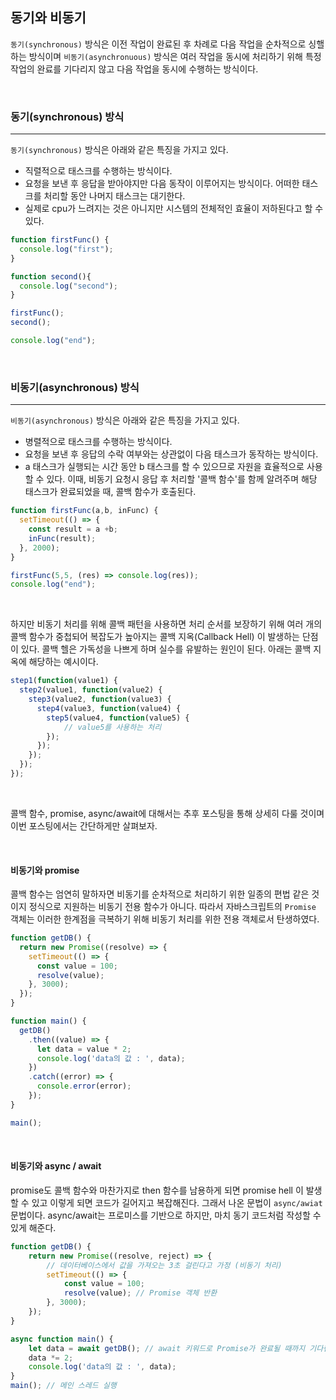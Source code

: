 ## 동기와 비동기

`동기(synchronous)` 방식은 이전 작업이 완료된 후 차례로 다음 작업을 순차적으로 싱핼하는 방식이며 `비동기(asynchronuous)` 방식은 여러 작업을 동시에 처리하기 위해 특정 작업의 완료를 기다리지 않고 다음 작업을 동시에 수행하는 방식이다.

<br>

### 동기(synchronous) 방식
---

`동기(synchronous)` 방식은 아래와 같은 특징을 가지고 있다.

- 직렬적으로 태스크를 수행하는 방식이다.
- 요청을 보낸 후 응답을 받아야지만 다음 동작이 이루어지는 방식이다. 어떠한 태스크를 처리할 동안 나머지 태스크는 대기한다.
- 실제로 cpu가 느려지는 것은 아니지만 시스템의 전체적인 효율이 저하된다고 할 수 있다.


```javascript
function firstFunc() {
  console.log("first");
}

function second(){
  console.log("second");
}

firstFunc();
second();

console.log("end");
```

<br>

### 비동기(asynchronous) 방식
---

`비동기(asynchronous)` 방식은 아래와 같은 특징을 가지고 있다.

- 병렬적으로 태스크를 수행하는 방식이다.
- 요청을 보낸 후 응답의 수락 여부와는 상관없이 다음 태스크가 동작하는 방식이다. 
- a 태스크가 실행되는 시간 동안 b 태스크를 할 수 있으므로 자원을 효율적으로 사용할 수 있다. 이때, 비동기 요청시 응답 후 처리할 '콜백 함수'를 함께 알려주며 해당 태스크가 완료되었을 때, 콜백 함수가 호출된다.

```javascript
function firstFunc(a,b, inFunc) {
  setTimeout(() => {
    const result = a +b;
    inFunc(result);
  }, 2000);
}

firstFunc(5,5, (res) => console.log(res));
console.log("end");
```

<br>

하지만 비동기 처리를 위해 콜백 패턴을 사용하면 처리 순서를 보장하기 위해 여러 개의 콜백 함수가 중첩되어 복잡도가 높아지는 콜백 지옥(Callback Hell) 이 발생하는 단점이 있다.
콜백 헬은 가독성을 나쁘게 하며 실수를 유발하는 원인이 된다. 아래는 콜백 지옥에 해당하는 예시이다.

```javascript
step1(function(value1) {
  step2(value1, function(value2) {
    step3(value2, function(value3) {
      step4(value3, function(value4) {
        step5(value4, function(value5) {
            // value5를 사용하는 처리
        });
      });
    });
  });
});
```

<br>

콜백 함수, promise, async/await에 대해서는 추후 포스팅을 통해 상세히 다룰 것이며 이번 포스팅에서는 간단하게만 살펴보자.

<br>

#### 비동기와 promise

콜백 함수는 엄연히 말하자면 비동기를 순차적으로 처리하기 위한 일종의 편법 같은 것이지 정식으로 지원하는 비동기 전용 함수가 아니다. 따라서 자바스크립트의 `Promise` 객체는 이러한 한계점을 극복하기 위해 비동기 처리를 위한 전용 객체로서 탄생하였다.

```javascript
function getDB() {
  return new Promise((resolve) => {
    setTimeout(() => {
      const value = 100;
      resolve(value);
    }, 3000);
  });
}

function main() {
  getDB()
    .then((value) => {
      let data = value * 2;
      console.log('data의 값 : ', data);
    })
    .catch((error) => {
      console.error(error);
    });
}

main();
```

<br>

#### 비동기와 async / await

promise도 콜백 함수와 마찬가지로 then 함수를 남용하게 되면 promise hell 이 발생할 수 있고 이렇게 되면 코드가 길어지고 복잡해진다. 그래서 나온 문법이 `async/awiat` 문법이다. async/await는 프로미스를 기반으로 하지만, 마치 동기 코드처럼 작성할 수 있게 해준다.

```javascript
function getDB() {
    return new Promise((resolve, reject) => {
        // 데이터베이스에서 값을 가져오는 3초 걸린다고 가정 (비동기 처리)
        setTimeout(() => {
            const value = 100;
            resolve(value); // Promise 객체 반환
        }, 3000);
    });
}

async function main() {
    let data = await getDB(); // await 키워드로 Promise가 완료될 때까지 기다린다
    data *= 2;
    console.log('data의 값 : ', data);
}
main(); // 메인 스레드 실행
```